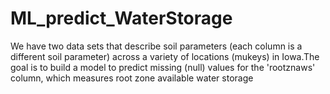 # ML_predict_WaterStorage
We have two data sets that describe soil parameters (each column is a different soil parameter) across a variety of locations (mukeys) in Iowa.The goal is to build a model to predict missing (null) values for the 'rootznaws' column, which measures root zone available water storage
